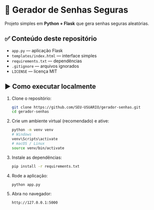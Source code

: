 # 🔐 Gerador de Senhas Seguras

Projeto simples em **Python + Flask** que gera senhas seguras aleatórias.

## ✅ Conteúdo deste repositório
- `app.py` — aplicação Flask
- `templates/index.html` — interface simples
- `requirements.txt` — dependências
- `.gitignore` — arquivos ignorados
- `LICENSE` — licença MIT

## ▶️ Como executar localmente
1. Clone o repositório:
   ```bash
   git clone https://github.com/SEU-USUARIO/gerador-senhas.git
   cd gerador-senhas
   ```
2. Crie um ambiente virtual (recomendado) e ative:
   ```bash
   python -m venv venv
   # Windows
   venv\Scripts\activate
   # macOS / Linux
   source venv/bin/activate
   ```
3. Instale as dependências:
   ```bash
   pip install -r requirements.txt
   ```
4. Rode a aplicação:
   ```bash
   python app.py
   ```
5. Abra no navegador:
   ```
   http://127.0.0.1:5000
   ```


